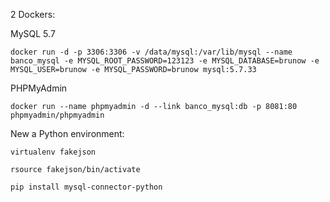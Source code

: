 2 Dockers:

MySQL 5.7

```
docker run -d -p 3306:3306 -v /data/mysql:/var/lib/mysql --name banco_mysql -e MYSQL_ROOT_PASSWORD=123123 -e MYSQL_DATABASE=brunow -e MYSQL_USER=brunow -e MYSQL_PASSWORD=brunow mysql:5.7.33
```

PHPMyAdmin
```
docker run --name phpmyadmin -d --link banco_mysql:db -p 8081:80 phpmyadmin/phpmyadmin
```

New a Python environment:
```
virtualenv fakejson

rsource fakejson/bin/activate

pip install mysql-connector-python
```
